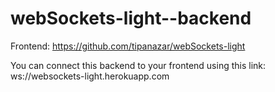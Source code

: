 # webSockets-light--backend
Frontend: https://github.com/tipanazar/webSockets-light

You can connect this backend to your frontend using this link: ws://websockets-light.herokuapp.com
